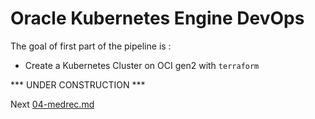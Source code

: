 # Oracle Kubernetes Engine DevOps

The goal of first part of the pipeline is :

- Create a Kubernetes Cluster on OCI gen2 with `terraform`

*** UNDER CONSTRUCTION ***

Next [04-medrec.md](04-medrec.md)

